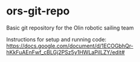 # ors-git-repo
Basic git repository for the Olin robotic sailing team

Instructions for setup and running code:
https://docs.google.com/document/d/1ECOGbhQr-hKkFuAEnFwf_cBLGj2PSz5y1HWLaPilLZY/edit#
